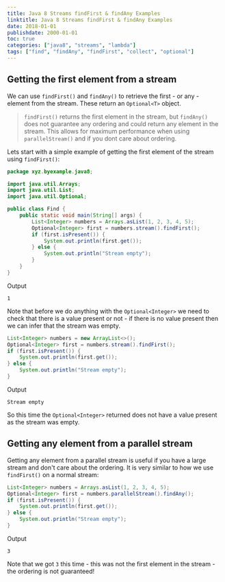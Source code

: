 ```yaml
---
title: Java 8 Streams findFirst & findAny Examples
linktitle: Java 8 Streams findFirst & findAny Examples
date: 2018-01-01
publishdate: 2000-01-01
toc: true
categories: ["java8", "streams", "lambda"]
tags: ["find", "findAny", "findFirst", "collect", "optional"]
---
```



## Getting the first element from a stream
We can use `findFirst()` and `findAny()` to retrieve the first - or any - element
from the stream.  These return an `Optional<T>` object.

> `findFirst()` returns the first element in the stream, but `findAny()` does
> not guarantee any ordering and could return any element in the stream.  This
> allows for maximum performance when using `parallelStream()` and if you dont
> care about ordering.

Lets start with a simple example of getting the first element of the stream
using `findFirst()`:

```java
package xyz.byexample.java8;

import java.util.Arrays;
import java.util.List;
import java.util.Optional;

public class Find {
    public static void main(String[] args) {
        List<Integer> numbers = Arrays.asList(1, 2, 3, 4, 5);
        Optional<Integer> first = numbers.stream().findFirst();
        if (first.isPresent()) {
            System.out.println(first.get());
        } else {
            System.out.println("Stream empty");
        }
    }
}

```
Output
```
1
```
Note that before we do anything with the `Optional<Integer>` we need to check
that there is a value present or not - if there is no value present then we can
infer that the stream was empty.

```java
List<Integer> numbers = new ArrayList<>();
Optional<Integer> first = numbers.stream().findFirst();
if (first.isPresent()) {
    System.out.println(first.get());
} else {
    System.out.println("Stream empty");
}
```
Output
```
Stream empty
```
So this time the `Optional<Integer>` returned does not have a value present as
the stream was empty.

## Getting any element from a parallel stream
Getting any element from a parallel stream is useful if you have a large stream
and don't care about the ordering.  It is very similar to how we use `findFirst()`
on a normal stream:

```java
List<Integer> numbers = Arrays.asList(1, 2, 3, 4, 5);
Optional<Integer> first = numbers.parallelStream().findAny();
if (first.isPresent()) {
    System.out.println(first.get());
} else {
    System.out.println("Stream empty");
}
```
Output
```
3
```
Note that we got `3` this time - this was not the first element in the stream - 
the ordering is not guaranteed!